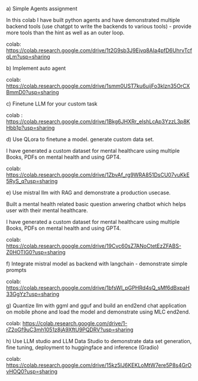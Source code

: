 a) Simple Agents assignment

In this colab I have built python agents and have demonstrated multiple backend tools (use chatgpt to write the backends to various tools) - provide more tools than the hint as well as an outer loop.

colab: https://colab.research.google.com/drive/1t2G9sb3J9Ejvq8AIa4pfD6UhrvTcfqLm?usp=sharing

b) Implement auto agent

colab: https://colab.research.google.com/drive/1smm0UST7ku6uijFo3klzn35OrCXBmmD0?usp=sharing

c) Finetune LLM for your custom task

colab : https://colab.research.google.com/drive/1Bkg6JHXRr_eIshLcAp3YzzL3p8KHbb1p?usp=sharing

d) Use QLora to finetune a model. generate custom data set. 

I have generated a custom dataset for mental healthcare using multiple Books, PDFs on mental health and using GPT4.

colab: https://colab.research.google.com/drive/1ZbvAf_rg9WRA851DsCU07vuKkE5RyS_q?usp=sharing

e) Use mistral llm with RAG and demonstrate a production usecase. 

Built a mental health related basic question anwering chatbot which helps user with their mental healthcare.

I have generated a custom dataset for mental healthcare using multiple Books, PDFs on mental health and using GPT4. 

colab: https://colab.research.google.com/drive/19Cvc60sZ7ANoCtetEzZFABS-Z0HOTIG0?usp=sharing

f) Integrate mistral model as backend with langchain - demonstrate simple prompts

colab: https://colab.research.google.com/drive/1bfsWl_pGPHRd4sQ_sMf6dBxpaH33GgYz?usp=sharing

g) Quantize llm with ggml and gguf and build an end2end chat application on mobile phone and load the model and demonstrate using MLC end2end.

colab: https://colab.research.google.com/drive/1-rZ2oGf9uC3mh1051z8jA9XftU9PQDRV?usp=sharing

h) Use LLM studio and LLM Data Studio to demonstrate data set generation, fine tuning, deployment to huggingface and inference (Gradio)

colab: https://colab.research.google.com/drive/15kz5IJ6KEKLoMtW7ere5P8s4GrOvHOQ0?usp=sharing


